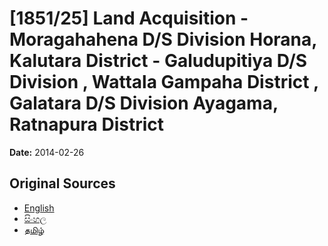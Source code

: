 # [1851/25] Land Acquisition - Moragahahena D/S Division Horana, Kalutara District - Galudupitiya D/S Division , Wattala Gampaha District , Galatara D/S Division Ayagama, Ratnapura District

**Date:** 2014-02-26

## Original Sources

- [English](https://documents.gov.lk/view/extra-gazettes/2014/2/1851-25_E.pdf)
- [සිංහල](https://documents.gov.lk/view/extra-gazettes/2014/2/1851-25_S.pdf)
- [தமிழ்](https://documents.gov.lk/view/extra-gazettes/2014/2/1851-25_T.pdf)
